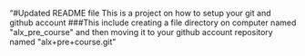 “#Updated README file This is a project on how to setup your git and github account
###This include creating a file directory on computer named "alx_pre_course" and then moving it to your github account repository named "alx+pre+course.git"

